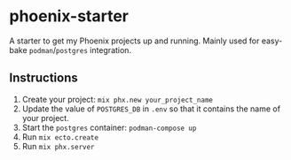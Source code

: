 # phoenix-starter

A starter to get my Phoenix projects up and running. Mainly used for easy-bake `podman`/`postgres` integration.

## Instructions

1. Create your project: `mix phx.new your_project_name`
2. Update the value of `POSTGRES_DB` in `.env` so that it contains the name of your project.
3. Start the `postgres` container: `podman-compose up`
4. Run `mix ecto.create`
5. Run `mix phx.server`

